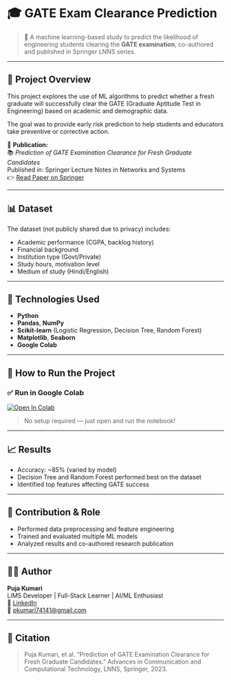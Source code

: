 # 🎓 GATE Exam Clearance Prediction

> 🔬 A machine learning-based study to predict the likelihood of engineering students clearing the **GATE examination**, co-authored and published in Springer LNNS series.

---

## 🧠 Project Overview

This project explores the use of ML algorithms to predict whether a fresh graduate will successfully clear the GATE (Graduate Aptitude Test in Engineering) based on academic and demographic data.

The goal was to provide early risk prediction to help students and educators take preventive or corrective action.

📰 **Publication:**  
📚 *Prediction of GATE Examination Clearance for Fresh Graduate Candidates*  
Published in: Springer Lecture Notes in Networks and Systems  
👉 [Read Paper on Springer](https://link.springer.com/chapter/10.1007/978-3-031-51338-1_32)

---

## 📊 Dataset

The dataset (not publicly shared due to privacy) includes:
- Academic performance (CGPA, backlog history)
- Financial background
- Institution type (Govt/Private)
- Study hours, motivation level
- Medium of study (Hindi/English)

---

## 🧪 Technologies Used

- **Python**
- **Pandas**, **NumPy**
- **Scikit-learn** (Logistic Regression, Decision Tree, Random Forest)
- **Matplotlib**, **Seaborn**
- **Google Colab**

---

## 🚀 How to Run the Project

### ✅ Run in Google Colab  
[![Open In Colab](https://colab.research.google.com/assets/colab-badge.svg)](https://colab.research.google.com/drive/1F9fh5_HsPePFWGrY0RGTuWv79Ba6hQ2s)

> No setup required — just open and run the notebook!

---

## 📈 Results

- Accuracy: ~85% (varied by model)
- Decision Tree and Random Forest performed best on the dataset
- Identified top features affecting GATE success

---

## 🏅 Contribution & Role

- Performed data preprocessing and feature engineering
- Trained and evaluated multiple ML models
- Analyzed results and co-authored research publication

---

## 👩‍💻 Author

**Puja Kumari**  
LIMS Developer | Full-Stack Learner | AI/ML Enthusiast  
🔗 [LinkedIn](https://in.linkedin.com/in/-pujakumari)  
📧 pkumari74141@gmail.com

---

## 🧾 Citation

> Puja Kumari, et al. “Prediction of GATE Examination Clearance for Fresh Graduate Candidates.” Advances in Communication and Computational Technology, LNNS, Springer, 2023.

